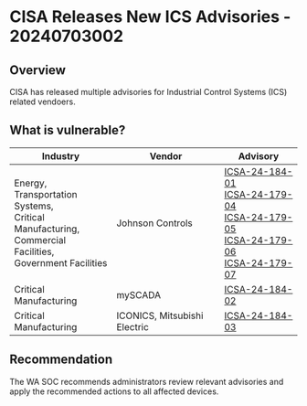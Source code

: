 # CISA Releases New ICS Advisories - 20240703002

## Overview

CISA has released multiple advisories for Industrial Control Systems (ICS) related vendoers.

## What is vulnerable?

| Industry | Vendor | Advisory |
| --- | --- | --- |
| Energy, </br> Transportation Systems, </br> Critical Manufacturing, </br> Commercial Facilities, </br> Government Facilities | Johnson Controls | [ICSA-24-184-01](https://www.cisa.gov/news-events/ics-advisories/icsa-24-184-01) </br> [ICSA-24-179-04](https://www.cisa.gov/news-events/ics-advisories/icsa-24-179-04) </br> [ICSA-24-179-05](https://www.cisa.gov/news-events/ics-advisories/icsa-24-179-05) </br> [ICSA-24-179-06](https://www.cisa.gov/news-events/ics-advisories/icsa-24-179-06) </br> [ICSA-24-179-07](https://www.cisa.gov/news-events/ics-advisories/icsa-24-179-07) |
| Critical Manufacturing | mySCADA | [ICSA-24-184-02](https://www.cisa.gov/news-events/ics-advisories/icsa-24-184-02) |
| Critical Manufacturing | ICONICS, Mitsubishi Electric | [ICSA-24-184-03](https://www.cisa.gov/news-events/ics-advisories/icsa-24-184-03) |


## Recommendation

The WA SOC recommends administrators review relevant advisories and apply the recommended actions to all affected devices.
